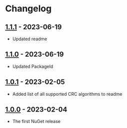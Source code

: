 # Changelog

## [1.1.1] - 2023-06-19

- Updated readme


## [1.1.0] - 2023-06-19

- Updated PackageId


## [1.0.1] - 2023-02-05

- Added list of all supported CRC algorithms to readme


## [1.0.0] - 2023-02-04

- The first NuGet release



[unreleased]: https://github.com/medo64/Medo.Checksums/
[1.1.1]: https://www.nuget.org/packages/Medo.Checksums/1.1.1
[1.1.0]: https://www.nuget.org/packages/Medo.Checksums/1.1.0
[1.0.1]: https://www.nuget.org/packages/Medo.IO.Hashing/1.0.1
[1.0.0]: https://www.nuget.org/packages/Medo.IO.Hashing/1.0.0
